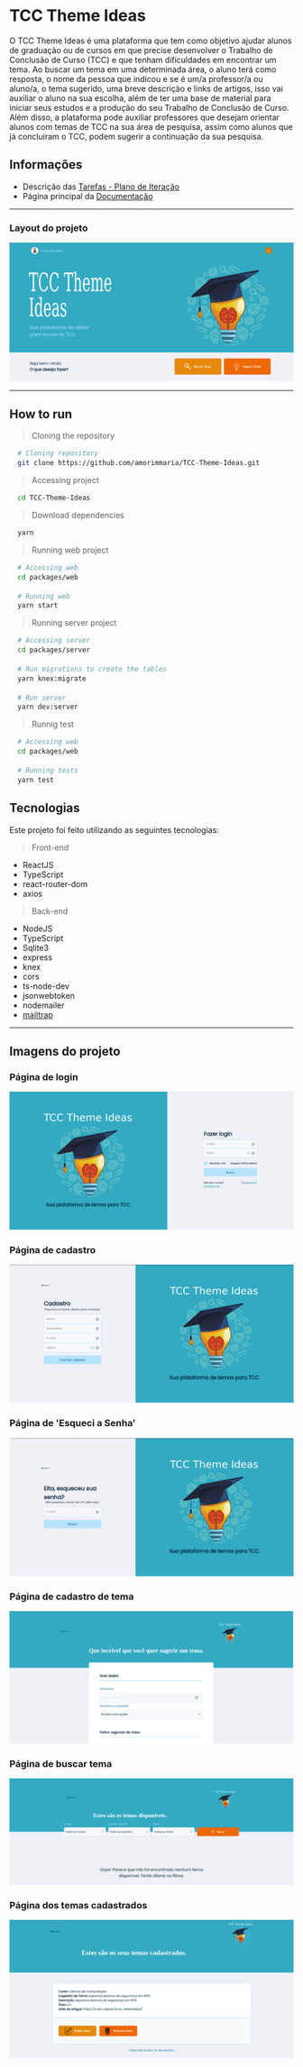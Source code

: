 # TCC Theme Ideas

O TCC Theme Ideas é uma plataforma que  tem como objetivo ajudar alunos de graduação ou de cursos em que precise desenvolver  o Trabalho de Conclusão de Curso (TCC) e  que tenham dificuldades em encontrar um tema. Ao buscar um tema em uma determinada área, o aluno terá como resposta, o nome da pessoa que indicou e se é um/a professor/a ou aluno/a, o tema sugerido, uma breve descrição e  links de artigos, isso vai auxiliar o aluno na sua escolha, além de ter uma base de material para iniciar seus estudos e a produção do seu Trabalho de Conclusão de Curso. Além disso, a plataforma pode auxiliar professores que desejam orientar alunos com temas de TCC na sua área de pesquisa, assim como alunos que já concluíram o TCC, podem sugerir a continuação da sua pesquisa.


## Informações
* Descrição das [Tarefas - Plano de Iteração](docs/tarefas.md)
* Página principal da [Documentação](docs/docs.md)
---

### Layout do projeto
![Home](img/menu.png)

---
## How to run

  > Cloning the repository
  ```bash
    # Cloning repository
    git clone https://github.com/amorimmaria/TCC-Theme-Ideas.git
  ```
  > Accessing project
  ```bash
    cd TCC-Theme-Ideas
  ```
  > Download dependencies
  ```bash
    yarn
  ```
  > Running web project
  ```bash
    # Accessing web
    cd packages/web

    # Running web
    yarn start
  ```

  > Running server project
  ```bash
    # Accessing server
    cd packages/server

    # Run migrations to create the tables
    yarn knex:migrate

    # Run server
    yarn dev:server
  ```
  > Runnig test
  ```bash
    # Accessing web
    cd packages/web

    # Running tests
    yarn test
  ```

  ## Tecnologias
  Este projeto foi feito utilizando as seguintes tecnologias:
  > Front-end
  * ReactJS
  * TypeScript
  * react-router-dom
  * axios

  > Back-end
  * NodeJS
  * TypeScript
  * Sqlite3
  * express
  * knex
  * cors
  * ts-node-dev
  * jsonwebtoken
  * nodemailer
  * [mailtrap](https://mailtrap.io/)

---
## Imagens do projeto

### Página de login
![Home](img/login.png)

### Página de cadastro
![Home](img/cadastro.png)

### Página de 'Esqueci a Senha'
![Home](img/esqueciSenha.png)

### Página de cadastro de tema
![Home](img/cadastroTema.png)

### Página de buscar tema
![Home](img/buscarTema.png)

### Página dos temas cadastrados
![Home](img/meustemas.png)
